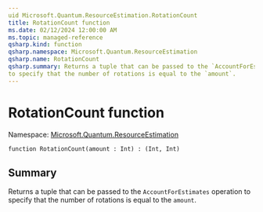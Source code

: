 ```yaml
---
uid Microsoft.Quantum.ResourceEstimation.RotationCount
title: RotationCount function
ms.date: 02/12/2024 12:00:00 AM
ms.topic: managed-reference
qsharp.kind: function
qsharp.namespace: Microsoft.Quantum.ResourceEstimation
qsharp.name: RotationCount
qsharp.summary: Returns a tuple that can be passed to the `AccountForEstimates` operation
to specify that the number of rotations is equal to the `amount`.
---
```


# RotationCount function

Namespace: [Microsoft.Quantum.ResourceEstimation](xref:Microsoft.Quantum.ResourceEstimation)

```qsharp
function RotationCount(amount : Int) : (Int, Int)
```

## Summary
Returns a tuple that can be passed to the `AccountForEstimates` operation
to specify that the number of rotations is equal to the `amount`.
